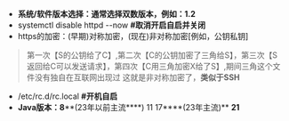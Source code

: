 -   **系统/软件版本选择：通常选择双数版本，例如：1.2**
-   systemctl disable httpd --now **#取消开启自启并关闭**
-   https的加密：(早期)对称加密，(现在)非对称加密[例如，公钥私钥]

> 第一次【S的公钥给了C】,第二次【C的公钥加密了三角给S】，第三次【S返回给C可以发送请求】，第四次【C用三角加密X给了S】,期间三角这个文件没有独自在互联网出现过 这就是非对称加密了，**类似于SSH**

-   /etc/rc.d/rc.local **#开机自启**
-   **Java版本：8****(23年以前主流****) 11 17****(23年主流)** **21**
<!--stackedit_data:
eyJoaXN0b3J5IjpbNjM5NDQ1MDgyXX0=
-->
